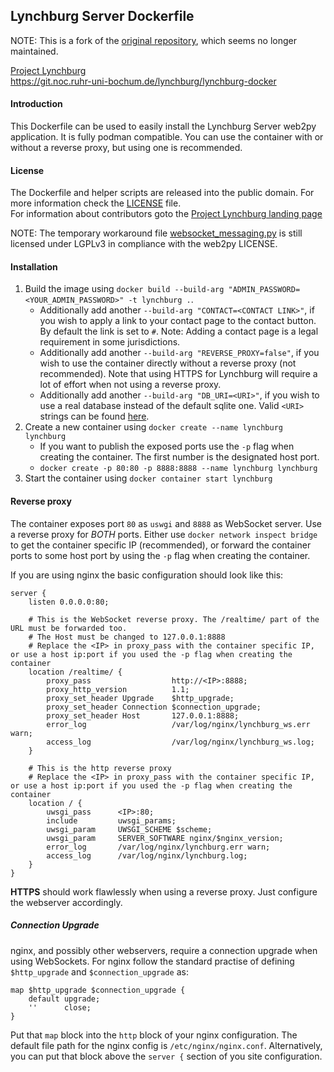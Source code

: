 ## Lynchburg Server Dockerfile

NOTE: This is a fork of the [original repository](https://git.noc.ruhr-uni-bochum.de/lynchburg/lynchburg-docker), which seems no longer maintained.

[Project Lynchburg](https://git.noc.ruhr-uni-bochum.de/lynchburg/lynchburg-page)  
https://git.noc.ruhr-uni-bochum.de/lynchburg/lynchburg-docker

#### Introduction

This Dockerfile can be used to easily install the Lynchburg Server web2py application. It is fully podman compatible. You can use the container with or without a reverse proxy, but using one is recommended.

#### License

The Dockerfile and helper scripts are released into the public domain. For more information check the [LICENSE](/LICENSE) file.  
For information about contributors goto the [Project Lynchburg landing page](https://git.noc.ruhr-uni-bochum.de/lynchburg/lynchburg-page)

NOTE: The temporary workaround file [websocket_messaging.py](/files/websocket_messaging.py) is still licensed under LGPLv3 in compliance with the web2py LICENSE.

#### Installation

1. Build the image using ``docker build --build-arg "ADMIN_PASSWORD=<YOUR_ADMIN_PASSWORD>" -t lynchburg .``.  
    * Additionally add another ``--build-arg "CONTACT=<CONTACT LINK>"``, if you wish to apply a link to your contact page to the contact button. By default the link is set to ``#``. Note: Adding a contact page is a legal requirement in some jurisdictions.
    * Additionally add another ``--build-arg "REVERSE_PROXY=false"``, if you wish to use the container directly without a reverse proxy (not recommended). Note that using HTTPS for Lynchburg will require a lot of effort when not using a reverse proxy.
    * Additionally add another ``--build-arg "DB_URI=<URI>"``, if you wish to use a real database instead of the default sqlite one. Valid ``<URI>`` strings can be found [here](http://web2py.com/book/default/chapter/06).
1. Create a new container using ``docker create --name lynchburg lynchburg``
    * If you want to publish the exposed ports use the ``-p`` flag when creating the container. The first number is the designated host port.
    * ``docker create -p 80:80 -p 8888:8888 --name lynchburg lynchburg``
1. Start the container using ``docker container start lynchburg``

#### Reverse proxy

The container exposes port ``80`` as ``uswgi`` and ``8888`` as WebSocket server. Use a reverse proxy for *BOTH* ports.
Either use ``docker network inspect bridge`` to get the container specific IP (recommended), or forward the container ports to some host port by using the ``-p`` flag when creating the container.

If you are using nginx the basic configuration should look like this:
```
server {
    listen 0.0.0.0:80;

    # This is the WebSocket reverse proxy. The /realtime/ part of the URL must be forwarded too.
    # The Host must be changed to 127.0.0.1:8888
    # Replace the <IP> in proxy_pass with the container specific IP, or use a host ip:port if you used the -p flag when creating the container
    location /realtime/ {
        proxy_pass                  http://<IP>:8888;
        proxy_http_version          1.1;
        proxy_set_header Upgrade    $http_upgrade;
        proxy_set_header Connection $connection_upgrade;
        proxy_set_header Host       127.0.0.1:8888;
        error_log                   /var/log/nginx/lynchburg_ws.err warn;
        access_log                  /var/log/nginx/lynchburg_ws.log;
    }

    # This is the http reverse proxy
    # Replace the <IP> in proxy_pass with the container specific IP, or use a host ip:port if you used the -p flag when creating the container
    location / {
        uwsgi_pass      <IP>:80;
        include         uwsgi_params;
        uwsgi_param     UWSGI_SCHEME $scheme;
        uwsgi_param     SERVER_SOFTWARE nginx/$nginx_version;
        error_log       /var/log/nginx/lynchburg.err warn;
        access_log      /var/log/nginx/lynchburg.log;
    }
}
```
**HTTPS** should work flawlessly when using a reverse proxy. Just configure the webserver accordingly.

##### Connection Upgrade
nginx, and possibly other webservers, require a connection upgrade when using WebSockets. For nginx follow the standard practise of defining ``$http_upgrade`` and ``$connection_upgrade`` as:
```
map $http_upgrade $connection_upgrade {  
    default upgrade;
    ''      close;
}
```
Put that ``map`` block into the ``http`` block of your nginx configuration. The default file path for the nginx config is ``/etc/nginx/nginx.conf``. Alternatively, you can put that block above the ``server {`` section of you site configuration.
